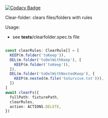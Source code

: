 
[![Codacy Badge](https://api.codacy.com/project/badge/Grade/0b8d24a0c05e49a5ae4a70d9fcf68810)](https://app.codacy.com/app/devtest1mari/clearFolder?utm_source=github.com&utm_medium=referral&utm_content=devdoomari3/clearFolder&utm_campaign=Badge_Grade_Dashboard)

Clear-folder: clears files/folders with rules

Usage:

- see __tests__/clearfolder.spec.ts file

```typescript

const clearRules: ClearRule[] = [
  KEEP(m.folder('toKeep')),
  DEL(m.folder('toDelWithKeep'), [
    KEEP(m.folder('toKeep')),
  ]),
  DEL(m.folder('toDelWithNestedKeep'), [
    KEEP(m.nested(m.file('toSurvive.txt'))),
  ])
]
await clearFs({
  fullPath: fixturePath,
  clearRules,
  action: ACTIONS.DELETE,
})
```
